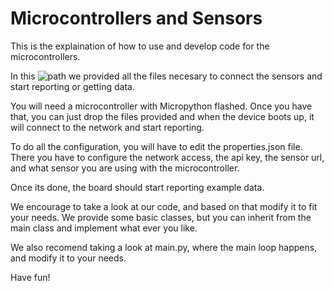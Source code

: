 # Microcontrollers and Sensors

This is the explaination of how to use and develop code for the microcontrollers.

In this ![path](homeADCsensors/files) we provided all the files necesary to connect the sensors and start reporting or getting data.

You will need a microcontroller with Micropython flashed. Once you have that, you can just drop the files provided and when the device boots up, it will connect to the network and start reporting.

To do all the configuration, you will have to edit the properties.json file. There you have to configure the network access, the api key, the sensor url, and what sensor you are using with the microcontroller.

Once its done, the board should start reporting example data.

We encourage to take a look at our code, and based on that modify it to fit your needs.
We provide some basic classes, but you can inherit from the main class and implement what ever you like.

We also recomend taking a look at main.py, where the main loop happens, and modify it to your needs.

Have fun!

